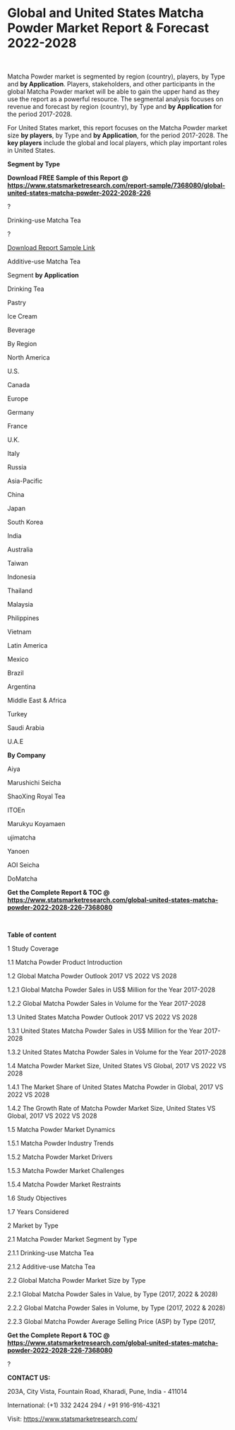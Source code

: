 <h1>Global and United States Matcha Powder Market Report & Forecast 2022-2028</h1><br/><p>Matcha Powder market is segmented by region (country), players, by Type and <strong>by Application</strong>. Players, stakeholders, and other participants in the global Matcha Powder market will be able to gain the upper hand as they use the report as a powerful resource. The segmental analysis focuses on revenue and forecast by region (country), by Type and <strong>by Application</strong> for the period 2017-2028.</p>
 
 
 
 <p>For United States market, this report focuses on the Matcha Powder market size <strong>by players</strong>, by Type and <strong>by Application</strong>, for the period 2017-2028. The <strong>key players</strong> include the global and local players, which play important roles in United States.</p>
 
 
 
 <p><strong>Segment by Type</strong></p>
 
 
 
 <div><b>Download FREE Sample of this Report @ <a href="https://www.statsmarketresearch.com/download-free-sample/7368080/global-united-states-matcha-powder-2022-2028-226">https://www.statsmarketresearch.com/report-sample/7368080/global-united-states-matcha-powder-2022-2028-226</a></b></div>
 
 
 
 <p>? </p>
 
 
 
 <p>Drinking-use Matcha Tea</p>
 
 
 
 <p>? </p>
 
 
 
 <p><a href="https://www.statsmarketresearch.com/download-free-sample/7368080/global-united-states-matcha-powder-2022-2028-226">Download Report Sample Link</a></p>
 
 
 
 <p>Additive-use Matcha Tea</p>
 
 
 
 <p>Segment <strong>by Application</strong></p>
 
 
 
 <p>Drinking Tea</p>
 
 
 
 <p>Pastry</p>
 
 
 
 <p>Ice Cream</p>
 
 
 
 <p>Beverage</p>
 
 
 
 <p>By Region</p>
 
 
 
 <p>North America</p>
 
 
 
 <p>U.S.</p>
 
 
 
 <p>Canada</p>
 
 
 
 <p>Europe</p>
 
 
 
 <p>Germany</p>
 
 
 
 <p>France</p>
 
 
 
 <p>U.K.</p>
 
 
 
 <p>Italy</p>
 
 
 
 <p>Russia</p>
 
 
 
 <p>Asia-Pacific</p>
 
 
 
 <p>China</p>
 
 
 
 <p>Japan</p>
 
 
 
 <p>South Korea</p>
 
 
 
 <p>India</p>
 
 
 
 <p>Australia</p>
 
 
 
 <p>Taiwan</p>
 
 
 
 <p>Indonesia</p>
 
 
 
 <p>Thailand</p>
 
 
 
 <p>Malaysia</p>
 
 
 
 <p>Philippines</p>
 
 
 
 <p>Vietnam</p>
 
 
 
 <p>Latin America</p>
 
 
 
 <p>Mexico</p>
 
 
 
 <p>Brazil</p>
 
 
 
 <p>Argentina</p>
 
 
 
 <p>Middle East & Africa</p>
 
 
 
 <p>Turkey</p>
 
 
 
 <p>Saudi Arabia</p>
 
 
 
 <p>U.A.E</p>
 
 
 
 <p><strong>By Company</strong></p>
 
 
 
 <p>Aiya</p>
 
 
 
 <p>Marushichi Seicha</p>
 
 
 
 <p>ShaoXing Royal Tea</p>
 
 
 
 <p>ITOEn</p>
 
 
 
 <p>Marukyu Koyamaen</p>
 
 
 
 <p>ujimatcha</p>
 
 
 
 <p>Yanoen</p>
 
 
 
 <p>AOI Seicha</p>
 
 
 
 <p>DoMatcha</p>
 
 
 
 <div><b>Get the Complete Report & TOC @ <a href="https://www.statsmarketresearch.com/global-united-states-matcha-powder-2022-2028-226-7368080">https://www.statsmarketresearch.com/global-united-states-matcha-powder-2022-2028-226-7368080</a></b></div>
 
 
 
 <p><br />
 
 <b>Table of content</b></p>
 
 
 
 <p>1 Study Coverage<br />
 
 1.1 Matcha Powder Product Introduction<br />
 
 1.2 Global Matcha Powder Outlook 2017 VS 2022 VS 2028<br />
 
 1.2.1 Global Matcha Powder Sales in US$ Million for the Year 2017-2028<br />
 
 1.2.2 Global Matcha Powder Sales in Volume for the Year 2017-2028<br />
 
 1.3 United States Matcha Powder Outlook 2017 VS 2022 VS 2028<br />
 
 1.3.1 United States Matcha Powder Sales in US$ Million for the Year 2017-2028<br />
 
 1.3.2 United States Matcha Powder Sales in Volume for the Year 2017-2028<br />
 
 1.4 Matcha Powder Market Size, United States VS Global, 2017 VS 2022 VS 2028<br />
 
 1.4.1 The Market Share of United States Matcha Powder in Global, 2017 VS 2022 VS 2028<br />
 
 1.4.2 The Growth Rate of Matcha Powder Market Size, United States VS Global, 2017 VS 2022 VS 2028<br />
 
 1.5 Matcha Powder Market Dynamics<br />
 
 1.5.1 Matcha Powder Industry Trends<br />
 
 1.5.2 Matcha Powder Market Drivers<br />
 
 1.5.3 Matcha Powder Market Challenges<br />
 
 1.5.4 Matcha Powder Market Restraints<br />
 
 1.6 Study Objectives<br />
 
 1.7 Years Considered<br />
 
 2 Market by Type<br />
 
 2.1 Matcha Powder Market Segment by Type<br />
 
 2.1.1 Drinking-use Matcha Tea<br />
 
 2.1.2 Additive-use Matcha Tea<br />
 
 2.2 Global Matcha Powder Market Size by Type<br />
 
 2.2.1 Global Matcha Powder Sales in Value, by Type (2017, 2022 & 2028)<br />
 
 2.2.2 Global Matcha Powder Sales in Volume, by Type (2017, 2022 & 2028)<br />
 
 2.2.3 Global Matcha Powder Average Selling Price (ASP) by Type (2017,</p>
 
 
 
 <div><b>Get the Complete Report & TOC @ <a href="https://www.statsmarketresearch.com/global-united-states-matcha-powder-2022-2028-226-7368080">https://www.statsmarketresearch.com/global-united-states-matcha-powder-2022-2028-226-7368080</a></b></div>
 
 
 
 <p>? </p>
 
 
 
 <p><b>CONTACT US:</b><br />
 
 203A, City Vista, Fountain Road, Kharadi, Pune, India - 411014<br />
 
 International: (+1) 332 2424 294 / +91 916-916-4321<br />
 
 Visit: <a href="https://www.statsmarketresearch.com/">https://www.statsmarketresearch.com/</a></p>